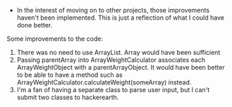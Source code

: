 


* In the interest of moving on to other projects, those improvements haven't been implemented. This
is just a reflection of what I could have done better. 

Some improvements to the code:
1. There was no need to use ArrayList. Array would have been sufficient
2. Passing parentArray into ArrayWeightCalculator associates each ArrayWeightObject with a parentArrayObject. It would have been
   better to be able to have a method such as ArrayWeightCalculator.calculateWeight(someArray) instead. 
3. I'm a fan of having a separate class to parse user input, but I can't submit two classes to hackerearth.
